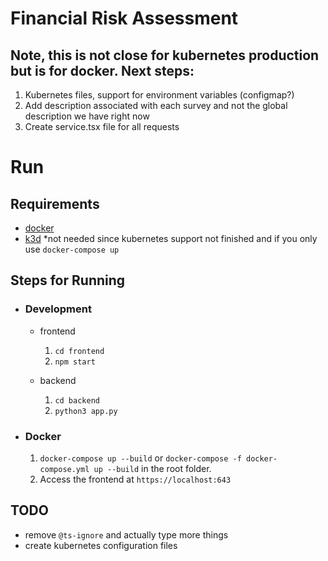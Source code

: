 # Financial Risk Assessment
## Note, this is not close for kubernetes production but is for docker. Next steps:
1) Kubernetes files, support for environment variables (configmap?)
2) Add description associated with each survey and not the global description we have right now
3) Create service.tsx file for all requests

# Run

## Requirements

- [docker](https://docs.docker.com/install/)
- [k3d](https://k3d.io/) *not needed since kubernetes support not finished and if you only use `docker-compose up`

## Steps for Running
* ### Development
    * frontend
        1. `cd frontend`
        2. `npm start`

    * backend
        1. `cd backend`
        2. `python3 app.py`
* ### Docker
    1. `docker-compose up --build` or `docker-compose -f docker-compose.yml up --build` in the root folder.
    2. Access the frontend at `https://localhost:643`

## TODO
* remove `@ts-ignore` and actually type more things
* create kubernetes configuration files
